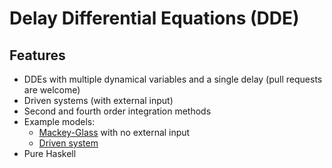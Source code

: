 # Delay Differential Equations (DDE)

## Features

* DDEs with multiple dynamical variables and a single delay (pull requests are welcome)
* Driven systems (with external input)
* Second and fourth order integration methods
* Example models:
   * [Mackey-Glass](https://github.com/masterdezign/dde/blob/master/examples/MackeyGlass/Main.hs) with no external input
   * [Driven system](https://github.com/masterdezign/dde/blob/d7f636372b537b948d00097ecd09e689854b9392/dde/Numeric/DDE/Model.hs#L59)
* Pure Haskell
